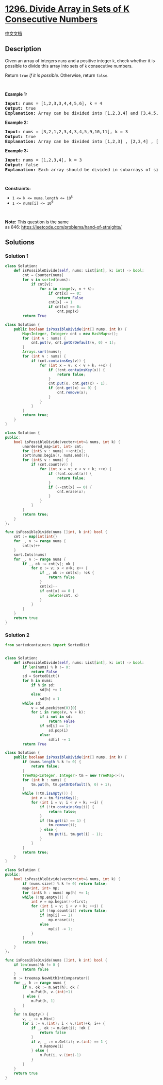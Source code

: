 # [1296. Divide Array in Sets of K Consecutive Numbers](https://leetcode.com/problems/divide-array-in-sets-of-k-consecutive-numbers)

[中文文档](/solution/1200-1299/1296.Divide%20Array%20in%20Sets%20of%20K%20Consecutive%20Numbers/README.md)

<!-- tags:Greedy,Array,Hash Table,Sorting -->

## Description

<p>Given an array of integers <code>nums</code> and a positive integer <code>k</code>, check whether it is possible to divide this array into sets of <code>k</code> consecutive numbers.</p>

<p>Return <code>true</code> <em>if it is possible</em>.<strong> </strong>Otherwise, return <code>false</code>.</p>

<p>&nbsp;</p>
<p><strong class="example">Example 1:</strong></p>

<pre>
<strong>Input:</strong> nums = [1,2,3,3,4,4,5,6], k = 4
<strong>Output:</strong> true
<strong>Explanation:</strong> Array can be divided into [1,2,3,4] and [3,4,5,6].
</pre>

<p><strong class="example">Example 2:</strong></p>

<pre>
<strong>Input:</strong> nums = [3,2,1,2,3,4,3,4,5,9,10,11], k = 3
<strong>Output:</strong> true
<strong>Explanation:</strong> Array can be divided into [1,2,3] , [2,3,4] , [3,4,5] and [9,10,11].
</pre>

<p><strong class="example">Example 3:</strong></p>

<pre>
<strong>Input:</strong> nums = [1,2,3,4], k = 3
<strong>Output:</strong> false
<strong>Explanation:</strong> Each array should be divided in subarrays of size 3.
</pre>

<p>&nbsp;</p>
<p><strong>Constraints:</strong></p>

<ul>
	<li><code>1 &lt;= k &lt;= nums.length &lt;= 10<sup>5</sup></code></li>
	<li><code>1 &lt;= nums[i] &lt;= 10<sup>9</sup></code></li>
</ul>

<p>&nbsp;</p>
<strong>Note:</strong> This question is the same as&nbsp;846:&nbsp;<a href="https://leetcode.com/problems/hand-of-straights/" target="_blank">https://leetcode.com/problems/hand-of-straights/</a>

## Solutions

### Solution 1

<!-- tabs:start -->

```python
class Solution:
    def isPossibleDivide(self, nums: List[int], k: int) -> bool:
        cnt = Counter(nums)
        for v in sorted(nums):
            if cnt[v]:
                for x in range(v, v + k):
                    if cnt[x] == 0:
                        return False
                    cnt[x] -= 1
                    if cnt[x] == 0:
                        cnt.pop(x)
        return True
```

```java
class Solution {
    public boolean isPossibleDivide(int[] nums, int k) {
        Map<Integer, Integer> cnt = new HashMap<>();
        for (int v : nums) {
            cnt.put(v, cnt.getOrDefault(v, 0) + 1);
        }
        Arrays.sort(nums);
        for (int v : nums) {
            if (cnt.containsKey(v)) {
                for (int x = v; x < v + k; ++x) {
                    if (!cnt.containsKey(x)) {
                        return false;
                    }
                    cnt.put(x, cnt.get(x) - 1);
                    if (cnt.get(x) == 0) {
                        cnt.remove(x);
                    }
                }
            }
        }
        return true;
    }
}
```

```cpp
class Solution {
public:
    bool isPossibleDivide(vector<int>& nums, int k) {
        unordered_map<int, int> cnt;
        for (int& v : nums) ++cnt[v];
        sort(nums.begin(), nums.end());
        for (int& v : nums) {
            if (cnt.count(v)) {
                for (int x = v; x < v + k; ++x) {
                    if (!cnt.count(x)) {
                        return false;
                    }
                    if (--cnt[x] == 0) {
                        cnt.erase(x);
                    }
                }
            }
        }
        return true;
    }
};
```

```go
func isPossibleDivide(nums []int, k int) bool {
	cnt := map[int]int{}
	for _, v := range nums {
		cnt[v]++
	}
	sort.Ints(nums)
	for _, v := range nums {
		if _, ok := cnt[v]; ok {
			for x := v; x < v+k; x++ {
				if _, ok := cnt[x]; !ok {
					return false
				}
				cnt[x]--
				if cnt[x] == 0 {
					delete(cnt, x)
				}
			}
		}
	}
	return true
}
```

<!-- tabs:end -->

### Solution 2

<!-- tabs:start -->

```python
from sortedcontainers import SortedDict


class Solution:
    def isPossibleDivide(self, nums: List[int], k: int) -> bool:
        if len(nums) % k != 0:
            return False
        sd = SortedDict()
        for h in nums:
            if h in sd:
                sd[h] += 1
            else:
                sd[h] = 1
        while sd:
            v = sd.peekitem(0)[0]
            for i in range(v, v + k):
                if i not in sd:
                    return False
                if sd[i] == 1:
                    sd.pop(i)
                else:
                    sd[i] -= 1
        return True
```

```java
class Solution {
    public boolean isPossibleDivide(int[] nums, int k) {
        if (nums.length % k != 0) {
            return false;
        }
        TreeMap<Integer, Integer> tm = new TreeMap<>();
        for (int h : nums) {
            tm.put(h, tm.getOrDefault(h, 0) + 1);
        }
        while (!tm.isEmpty()) {
            int v = tm.firstKey();
            for (int i = v; i < v + k; ++i) {
                if (!tm.containsKey(i)) {
                    return false;
                }
                if (tm.get(i) == 1) {
                    tm.remove(i);
                } else {
                    tm.put(i, tm.get(i) - 1);
                }
            }
        }
        return true;
    }
}
```

```cpp
class Solution {
public:
    bool isPossibleDivide(vector<int>& nums, int k) {
        if (nums.size() % k != 0) return false;
        map<int, int> mp;
        for (int& h : nums) mp[h] += 1;
        while (!mp.empty()) {
            int v = mp.begin()->first;
            for (int i = v; i < v + k; ++i) {
                if (!mp.count(i)) return false;
                if (mp[i] == 1)
                    mp.erase(i);
                else
                    mp[i] -= 1;
            }
        }
        return true;
    }
};
```

```go
func isPossibleDivide(nums []int, k int) bool {
	if len(nums)%k != 0 {
		return false
	}
	m := treemap.NewWithIntComparator()
	for _, h := range nums {
		if v, ok := m.Get(h); ok {
			m.Put(h, v.(int)+1)
		} else {
			m.Put(h, 1)
		}
	}
	for !m.Empty() {
		v, _ := m.Min()
		for i := v.(int); i < v.(int)+k; i++ {
			if _, ok := m.Get(i); !ok {
				return false
			}
			if v, _ := m.Get(i); v.(int) == 1 {
				m.Remove(i)
			} else {
				m.Put(i, v.(int)-1)
			}
		}
	}
	return true
}
```

<!-- tabs:end -->

<!-- end -->
